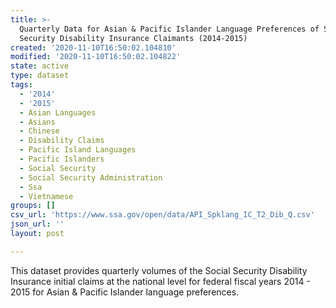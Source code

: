 ```yaml
---
title: >-
  Quarterly Data for Asian & Pacific Islander Language Preferences of Social
  Security Disability Insurance Claimants (2014-2015)
created: '2020-11-10T16:50:02.104810'
modified: '2020-11-10T16:50:02.104822'
state: active
type: dataset
tags:
  - '2014'
  - '2015'
  - Asian Languages
  - Asians
  - Chinese
  - Disability Claims
  - Pacific Island Languages
  - Pacific Islanders
  - Social Security
  - Social Security Administration
  - Ssa
  - Vietnamese
groups: []
csv_url: 'https://www.ssa.gov/open/data/API_Spklang_IC_T2_Dib_Q.csv'
json_url: ''
layout: post

---
```

This dataset provides quarterly volumes of the Social Security Disability Insurance initial claims at the national level for federal fiscal years 2014 - 2015 for Asian & Pacific Islander language preferences.
